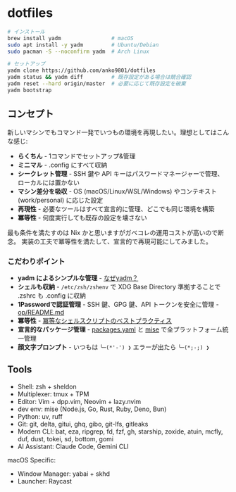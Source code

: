 # dotfiles

```bash
# インストール
brew install yadm                # macOS
sudo apt install -y yadm         # Ubuntu/Debian  
sudo pacman -S --noconfirm yadm  # Arch Linux

# セットアップ
yadm clone https://github.com/anko9801/dotfiles
yadm status && yadm diff         # 既存設定がある場合は競合確認
yadm reset --hard origin/master  # 必要に応じて既存設定を破棄
yadm bootstrap
```

## コンセプト

新しいマシンでもコマンド一発でいつもの環境を再現したい。理想としてはこんな感じ:

- **らくちん** - 1コマンドでセットアップ&管理
- **ミニマル** - .config にすべて収納
- **シークレット管理** - SSH 鍵や API キーはパスワードマネージャーで管理、ローカルには置かない
- **マシン差分を吸収** - OS (macOS/Linux/WSL/Windows) やコンテキスト (work/personal) に応じた設定
- **再現性** - 必要なツールはすべて宣言的に管理、どこでも同じ環境を構築
- **冪等性** - 何度実行しても既存の設定を壊さない

最も条件を満たすのは Nix かと思いますがガベコレの運用コストが高いので断念。
実装の工夫で冪等性を満たして、宣言的で再現可能にしてみました。


### こだわりポイント

- **yadm によるシンプルな管理** - [なぜyadm？](../.config/yadm/README.md)
- **シェルも収納** - `/etc/zsh/zshenv` で XDG Base Directory 準拠することで .zshrc も .config に収納
- **1Passwordで認証管理** - SSH 鍵、GPG 鍵、API トークンを安全に管理 - [op/README.md](../.config/op/README.md)
- **冪等性** - [冪等なシェルスクリプトのベストプラクティス](../.config/yadm/README.md)
- **宣言的なパッケージ管理** - [packages.yaml](../.config/packages.yaml) と [mise](../.config/mise/config.toml) で全プラットフォーム統一管理
- **顔文字プロンプト** - いつもは `╰─(*'-') ❯` エラーが出たら `╰─(*;-;) ❯`


## Tools

- Shell: zsh + sheldon
- Multiplexer: tmux + TPM
- Editor: Vim + dpp.vim, Neovim + lazy.nvim
- dev env: mise (Node.js, Go, Rust, Ruby, Deno, Bun)
- Python: uv, ruff
- Git: git, delta, gitui, ghq, gibo, git-lfs, gitleaks
- Modern CLI: bat, eza, ripgrep, fd, fzf, gh, starship, zoxide, atuin, mcfly, duf, dust, tokei, sd, bottom, gomi
- AI Assistant: Claude Code, Gemini CLI


macOS Specific:
- Window Manager: yabai + skhd
- Launcher: Raycast
